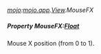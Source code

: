 _[mojo](../../modules/mojo/mojo-module.md):[mojo.app](../../modules/mojo/mojo-app.md).[View](../../modules/mojo/mojo-app-view.md).MouseFX_
##### Property MouseFX:[Float](../../modules/wonkey/wonkey-types-float.md)
Mouse X position (from 0 to 1).
